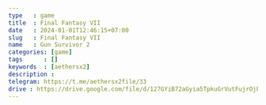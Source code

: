 ```yaml
---
type   : game
title  : Final Fantasy VII
date   : 2024-01-01T12:46:15+07:00
slug   : Final Fantasy VII
name   : Gun Survivor 2
categories: [game]
tags      : []
keywords  : [aethersx2]
description :
telegram: https://t.me/aethersx2file/33
drive : https://drive.google.com/file/d/127GYiB72aGyia5TpkuGrVutFujrOjPGq/view?usp=drivesdk
---
```



